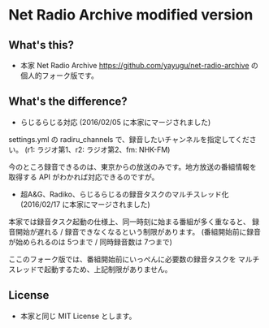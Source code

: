 # Net Radio Archive modified version

## What's this?

* 本家 Net Radio Archive <https://github.com/yayugu/net-radio-archive> の個人的フォーク版です。

## What's the difference?

* らじるらじる対応 (2016/02/05 に本家にマージされました)

settings.yml の radiru_channels で、録音したいチャンネルを指定してください。
(r1: ラジオ第1、r2: ラジオ第2、fm: NHK-FM)

今のところ録音できるのは、東京からの放送のみです。地方放送の番組情報を
取得する API がわかれば対応できるのですが。

* 超A&G、Radiko、らじるらじるの録音タスクのマルチスレッド化 (2016/02/17 に本家にマージされました)

本家では録音タスク起動の仕様上、同一時刻に始まる番組が多く重なると、
録音開始が遅れる / 録音できなくなるという制限があります。
(番組開始前に録音が始められるのは 5つまで / 同時録音数は 7つまで)

ここのフォーク版では、番組開始前にいっぺんに必要数の録音タスクを
マルチスレッドで起動するため、上記制限がありません。

## License

* 本家と同じ MIT License とします。

